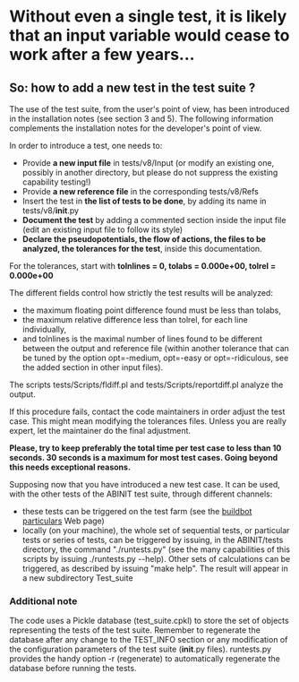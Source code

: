 # Without even a single test, it is likely that an input variable would cease to work after a few years...

## So: how to add a new test in the test suite ?

The use of the test suite, from the user's point of view, has been introduced in the installation notes (see section 3 and 5). The following information complements the installation notes for the developer's point of view.

In order to introduce a test, one needs to:

- Provide **a new input file** in tests/v8/Input (or modify an existing one, possibly in another directory, but please do not suppress the existing capability testing!)
- Provide **a new reference file** in the corresponding tests/v8/Refs
- Insert the test in **the list of tests to be done**, by adding its name in tests/v8/__init__.py
- **Document the test** by adding a commented section inside the input file (edit an existing input file to follow its style)
- **Declare the pseudopotentials, the flow of actions, the files to be analyzed, the tolerances for the test**, inside this documentation.

For the tolerances, start with **tolnlines = 0, tolabs = 0.000e+00, tolrel = 0.000e+00**

The different fields control how strictly the test results will be analyzed:
- the maximum floating point difference found must be less than tolabs,
- the maximum relative difference less than tolrel, for each line individually,
- and tolnlines is the maximal number of lines found to be different between the output and reference file (within another tolerance that can be tuned by the option opt=-medium, opt=-easy or opt=-ridiculous, see the added section in other input files).

The scripts tests/Scripts/fldiff.pl and tests/Scripts/reportdiff.pl analyze the output.

If this procedure fails, contact the code maintainers in order adjust the test case. This might mean modifying the tolerances files. Unless you are really expert, let the maintainer do the final adjustment.

**Please, try to keep preferably the total time per test case to less than 10 seconds. 30 seconds is a maximum for most test cases. Going beyond this needs exceptional reasons.**

Supposing now that you have introduced a new test case. It can be used, with the other tests of the ABINIT test suite, through different channels:

- these tests can be triggered on the test farm (see the [buildbot 
  particulars](misc.md) Web page)
- locally (on your machine), the whole set of sequential tests, or particular tests or series of tests, can be triggered by issuing, in the ABINIT/tests directory, the command "./runtests.py" (see the many capabilities of this scripts by issuing ./runtests.py --help). Other sets of calculations can be triggered, as described by issuing "make help". The result will appear in a new subdirectory Test_suite

### Additional note

The code uses a Pickle database (test_suite.cpkl) to store the set of objects representing the tests of the test suite. Remember to regenerate the database after any change to the TEST_INFO section or any modification of the configuration parameters of the test suite (__init__.py files). runtests.py provides the handy option -r (regenerate) to automatically regenerate the database before running the tests.
